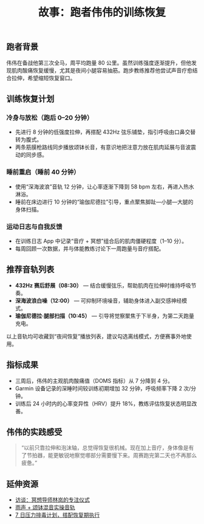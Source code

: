 ﻿---
lang: zh-CN
title: 故事：跑者伟伟的训练恢复
slug: case-runner-wei
category: stories
tag: 故事
summary: 真实用户伟伟结合声音疗愈让训练后的身体恢复时间缩短 30%。
keywords: 音疗, 故事
updated: 2025-10-13
---

## 跑者背景

伟伟在备战他第三次全马，周平均跑量 80 公里。虽然训练强度逐渐提升，但他发现肌肉酸痛恢复缓慢，尤其是夜间小腿容易抽筋。跑步教练推荐他尝试声音疗愈结合拉伸，希望缩短恢复窗口。

## 训练恢复计划

### 冷身与放松（跑后 0–20 分钟）
- 先进行 8 分钟的低强度拉伸，再搭配 432Hz 弦乐铺垫，指引呼吸由口鼻交替转为腹式。
- 两条筋膜枪路线同步播放颂钵长音，有意识地把注意力放在肌肉延展与音波震动的同步感。

### 睡前重启（睡前 40 分钟）
- 使用“深海波浪”音轨 12 分钟，让心率逐渐下降到 58 bpm 左右，再进入热水淋浴。
- 睡前在床边进行 10 分钟的“瑜伽尼德拉”引导，重点聚焦脚趾—小腿—大腿的身体扫描。

### 运动日志与自我反馈
- 在训练日志 App 中记录“音疗 + 冥想”组合后的肌肉僵硬程度（1–10 分）。
- 每周回顾一次数据，并与体能教练讨论下一周跑量与音疗搭配。

## 推荐音轨列表

- **432Hz 赛后舒展（08:30）** — 结合缓慢弦乐，帮助肌肉在拉伸时维持呼吸节奏。
- **深海波浪白噪（12:00）** — 可抑制环境噪音，辅助身体进入副交感神经模式。
- **瑜伽尼德拉·腿部扫描（10:45）** — 引导将觉察聚焦于下半身，为第二天跑量充电。

以上音轨均可收藏到“夜间恢复”播放列表，建议勾选离线模式，方便赛事外地使用。

## 指标成果

- 三周后，伟伟的主观肌肉酸痛值（DOMS 指标）从 7 分降到 4 分。
- Garmin 设备记录的深睡时间较训练初期增加 32 分钟，呼吸频率下降 2 次/分钟。
- 训练后 24 小时内的心率变异性（HRV）提升 18%，教练评估恢复状态明显改善。

## 伟伟的实践感受

> “以前只靠拉伸和泡沫轴，总觉得恢复很机械。现在加上音疗，身体像是有了节拍器，能更敏锐地察觉哪部分需要慢下来。周赛跑完第二天也不再那么疲惫。”

## 延伸资源

- [访谈：冥想导师林岚的专注仪式](expert-lin-lan.html)
- [雨声 + 颂钵混音实操音轨](video-rain-bowl.html)
- [7 日压力排毒计划，搭配恢复期执行](stress-detox.html)

